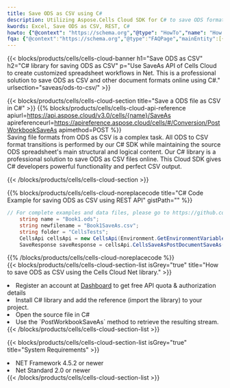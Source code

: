 ```yaml
---
title: Save ODS as CSV using C# 
description: Utilizing Aspose.Cells Cloud SDK for C# to save ODS format file as CSV format file. 
kwords: Excel, Save ODS as CSV, REST, C#
howto: {"@context": "https://schema.org","@type": "HowTo","name": "How to save ODS as CSV using the Cells Cloud Net library.","description": "How to save ODS as CSV using the Cells Cloud Net library.","image": {"@type": "ImageObject"},"url": "/net/saveas/ods-to-csv/","step": [{ "@type": "HowToStep","name": "How to save ODS as CSV using the Cells Cloud Net library. step 1", "image": {"@type": "ImageObject",},"url": "/net/saveas/ods-to-csv/","text": "Register an account at <a href='https://dashboard.aspose.cloud/'>Dashboard</a> to get free API quota & authorization details",},{ "@type": "HowToStep","name": "How to save ODS as CSV using the Cells Cloud Net library. step 1", "image": {"@type": "ImageObject",},"url": "/net/saveas/ods-to-csv/","text": "Install C# library and add the reference (import the library) to your project.",},{ "@type": "HowToStep","name": "How to save ODS as CSV using the Cells Cloud Net library. step 1", "image": {"@type": "ImageObject",},"url": "/net/saveas/ods-to-csv/","text": "Open the source file in C#",},{ "@type": "HowToStep","name": "How to save ODS as CSV using the Cells Cloud Net library. step 1", "image": {"@type": "ImageObject",},"url": "/net/saveas/ods-to-csv/","text": "Use the `PostWorkbookSaveAs` method to retrieve the resulting stream.",}, ],"supply": {"@type": "HowToSupply","name": "document"},"tool": [{"@type": "HowToTool","name": "Visual Studio, Visual Studio Code, Rider"},{"@type": "HowToTool","name": "Aspose Cells"}],"totalTime": "PT6M"}
fqa: {"@context":"https://schema.org","@type":"FAQPage","mainEntity":[{"@type":"Question","name":"Why save file as other formats file in C# using REST API?","acceptedAnswer":{"@type":"Answer","text":"Documents are encoded in many ways, and some files may be incompatible with the software you use. To open and read such files, just save them as appropriate file formats.<br/><ol><li>Install .NET SDK and add the reference (import the library) to your project.</li><li>Open the source file in C# using REST API.</li><li>Call the PostWorkbookSaveAsRequest() method, passing an output filename with required extension.</li><li>Get the result of save as a separate file.</li></ol>"}},{"@type":"Question","name":"What file formats can I save as with your C# library?","acceptedAnswer":{"@type":"Answer","text":"We support a variety of file formats for conversion using .NET library, including XLSX, Excel, xls , PDF, CSV, HTML, Markdown, XML, PNG, JPG, TIFF, Json, TXT and many more."}},{"@type":"Question","name":"What is the maximum allowed file size for conversion using this .NET library?","acceptedAnswer":{"@type":"Answer","text":"There are no file size limits for format conversions using .NET library."}}]}
---
```



{{< blocks/products/cells/cells-cloud-banner h1="Save ODS as CSV" h2="C# library for saving ODS as CSV" p="Use SaveAs API of Cells Cloud to create customized spreadsheet workflows in Net. This is a professional solution to save ODS as CSV and other document formats online using C#." urlsection="saveas/ods-to-csv/" >}}

{{< blocks/products/cells/cells-cloud-section  title="Save a ODS file as CSV in C#" >}}
{{% blocks/products/cells/cells-cloud-api-reference  apiurl=https://api.aspose.cloud/v3.0/cells/{name}/SaveAs  apireferenceurl=https://apireference.aspose.cloud/cells/#/Conversion/PostWorkbookSaveAs  apimethod=POST %}}
<br/>
Saving file formats from ODS as CSV is a complex task. All ODS to CSV format transitions is performed by our C# SDK while maintaining the source ODS spreadsheet's main structural and logical content. Our C# library is a professional solution to save ODS as CSV files online. This Cloud SDK gives C# developers powerful functionality and perfect CSV output.

{{< /blocks/products/cells/cells-cloud-section >}}

{{% blocks/products/cells/cells-cloud-noreplacecode title="C# Code Example for saving ODS as CSV using REST API" gistPath="" %}}
  
```cs
// For complete examples and data files, please go to https://github.com/aspose-cells-cloud/aspose-cells-cloud-dotnet/
    string name = "Book1.ods";
    string newfilename = "Book1SaveAs.csv";
    string folder = "CellsTests";
    CellsApi cellsApi = new CellsApi(Environment.GetEnvironmentVariable("ProductClientId"), Environment.GetEnvironmentVariable("ProductClientSecret"));
    SaveResponse saveResponse = cellsApi.CellsSaveAsPostDocumentSaveAs(name, null, newfilename, null,null,folder);
```
  
{{% /blocks/products/cells/cells-cloud-noreplacecode  %}}
<br/>
{{< blocks/products/cells/cells-cloud-section-list isGrey="true"  title="How to save ODS as CSV using the Cells Cloud Net library." >}}
<li>Register an account at <a href="https://dashboard.aspose.cloud/">Dashboard</a> to get free API quota & authorization details</li>
<li>Install C# library and add the reference (import the library) to your project.</li>
<li>Open the source file in C#</li>
<li>Use the `PostWorkbookSaveAs` method to retrieve the resulting stream.</li>
{{< /blocks/products/cells/cells-cloud-section-list >}}

{{< blocks/products/cells/cells-cloud-section-list isGrey="true"  title="System Requirements" >}}
<li>NET Framework 4.5.2 or newer</li>
<li>Net Standard 2.0 or newer</li>
{{< /blocks/products/cells/cells-cloud-section-list >}}
